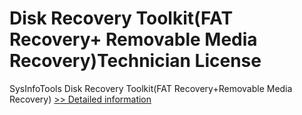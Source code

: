 # Disk Recovery Toolkit(FAT Recovery+ Removable Media Recovery)Technician License
SysInfoTools Disk Recovery Toolkit(FAT Recovery+Removable Media Recovery)
[>> Detailed information](https://secure.shareit.com/shareit/product.html?productid=300741297&affiliateid=200057808)